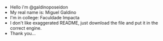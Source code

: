 - Hello i'm @galdinoposeidon
- My real name is: Miguel Galdino
- I'm in college: Faculdade Impacta
- I don't like exaggerated README, just download the file and put it in the correct engine.
- Thank you...
